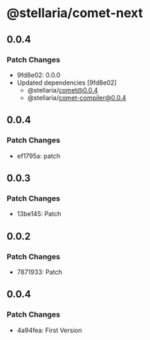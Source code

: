 # @stellaria/comet-next

## 0.0.4

### Patch Changes

- 9fd8e02: 0.0.0
- Updated dependencies [9fd8e02]
  - @stellaria/comet@0.0.4
  - @stellaria/comet-compiler@0.0.4

## 0.0.4

### Patch Changes

- ef1795a: patch

## 0.0.3

### Patch Changes

- 13be145: Patch

## 0.0.2

### Patch Changes

- 7871933: Patch

## 0.0.4

### Patch Changes

- 4a94fea: First Version
